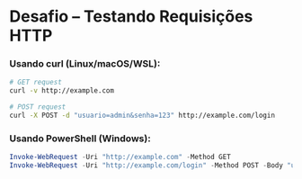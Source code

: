 # Desafio – Testando Requisições HTTP

### Usando curl (Linux/macOS/WSL):
```bash
# GET request
curl -v http://example.com

# POST request
curl -X POST -d "usuario=admin&senha=123" http://example.com/login
```

### Usando PowerShell (Windows):
```powershell
Invoke-WebRequest -Uri "http://example.com" -Method GET
Invoke-WebRequest -Uri "http://example.com/login" -Method POST -Body "usuario=admin&senha=123"
```

